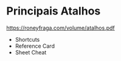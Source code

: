 
# Principais Atalhos 

<https://roneyfraga.com/volume/atalhos.pdf>

- Shortcuts
- Reference Card
- Sheet Cheat

